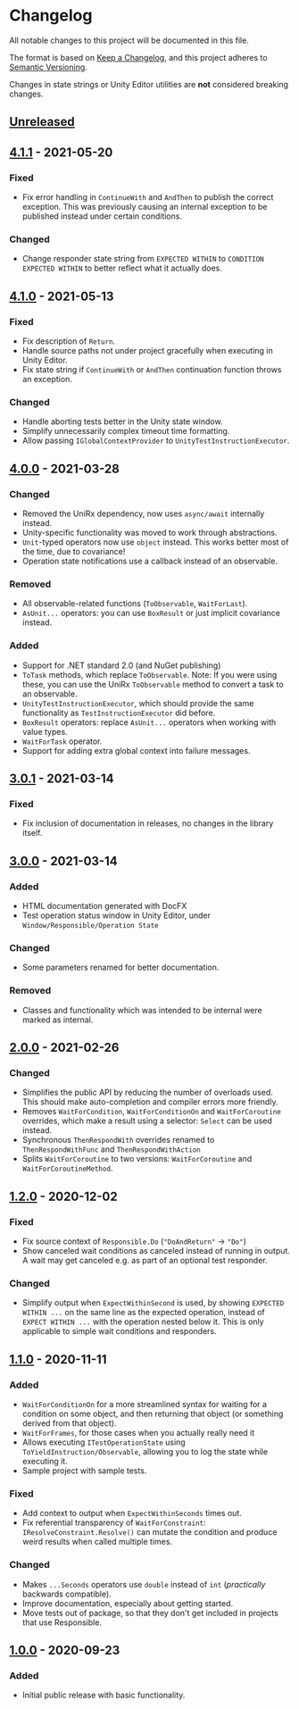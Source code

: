 # Changelog
All notable changes to this project will be documented in this file.

The format is based on [Keep a Changelog](https://keepachangelog.com/en/1.0.0/),
and this project adheres to [Semantic Versioning](https://semver.org/spec/v2.0.0.html).

Changes in state strings or Unity Editor utilities are **not** considered breaking changes.

## [Unreleased]

## [4.1.1] - 2021-05-20

### Fixed
- Fix error handling in `ContinueWith` and `AndThen` to publish the correct exception. This was previously causing an internal exception to be published instead under certain conditions.

### Changed
- Change responder state string from `EXPECTED WITHIN` to `CONDITION EXPECTED WITHIN` to better reflect what it actually does.

## [4.1.0] - 2021-05-13

### Fixed
- Fix description of `Return`.
- Handle source paths not under project gracefully when executing in Unity Editor.
- Fix state string if `ContinueWith` or `AndThen` continuation function throws an exception.

### Changed
- Handle aborting tests better in the Unity state window.
- Simplify unnecessarily complex timeout time formatting.
- Allow passing `IGlobalContextProvider` to `UnityTestInstructionExecutor`.

## [4.0.0] - 2021-03-28
### Changed
- Removed the UniRx dependency, now uses `async/await` internally instead.
- Unity-specific functionality was moved to work through abstractions.
- `Unit`-typed operators now use `object` instead. This works better most of the time, due to covariance!
- Operation state notifications use a callback instead of an observable.

### Removed
- All observable-related functions (`ToObservable`, `WaitForLast`).
- `AsUnit...` operators: you can use `BoxResult` or just implicit covariance instead.

### Added
- Support for .NET standard 2.0 (and NuGet publishing)
- `ToTask` methods, which replace `ToObservable`. Note: If you were using these, you can use the UniRx `ToObservable` method to convert a task to an observable.
- `UnityTestInstructionExecutor`, which should provide the same functionality as `TestInstructionExecutor` did before.
- `BoxResult` operators: replace `AsUnit...` operators when working with value types.
- `WaitForTask` operator.
- Support for adding extra global context into failure messages.

## [3.0.1] - 2021-03-14
### Fixed
- Fix inclusion of documentation in releases, no changes in the library itself.

## [3.0.0] - 2021-03-14
### Added
- HTML documentation generated with DocFX
- Test operation status window in Unity Editor, under `Window/Responsible/Operation State`

### Changed
- Some parameters renamed for better documentation.

### Removed
- Classes and functionality which was intended to be internal were marked as internal.

## [2.0.0] - 2021-02-26
### Changed
- Simplifies the public API by reducing the number of overloads used. This should make auto-completion and compiler errors more friendly.
- Removes `WaitForCondition`, `WaitForConditionOn` and `WaitForCoroutine` overrides, which make a result using a selector: `Select` can be used instead.
- Synchronous `ThenRespondWith` overrides renamed to `ThenRespondWithFunc` and `ThenRespondWithAction`
- Splits `WaitForCoroutine` to two versions: `WaitForCoroutine` and `WaitForCoroutineMethod`.

## [1.2.0] - 2020-12-02
### Fixed
- Fix source context of `Responsible.Do` (`"DoAndReturn"` -> `"Do"`)
- Show canceled wait conditions as canceled instead of running in output. A wait may get canceled e.g. as part of an optional test responder.

### Changed
- Simplify output when `ExpectWithinSecond` is used, by showing `EXPECTED WITHIN ...` on the same line as the expected operation, instead of `EXPECT WITHIN ...` with the operation nested below it. This is only applicable to simple wait conditions and responders.

## [1.1.0] - 2020-11-11
### Added
- `WaitForConditionOn` for a more streamlined syntax for waiting for a condition on some object, and then returning that object (or something derived from that object).
- `WaitForFrames`, for those cases when you actually really need it
- Allows executing `ITestOperationState` using `ToYieldInstruction/Observable`, allowing you to log the state while executing it.
- Sample project with sample tests.

### Fixed
- Add context to output when `ExpectWithinSeconds` times out.
- Fix referential transparency of `WaitForConstraint`: `IResolveConstraint.Resolve()` can mutate the condition and produce weird results when called multiple times.

### Changed
- Makes `...Seconds` operators use `double` instead of `int` (_practically_ backwards compatible).
- Improve documentation, especially about getting started.
- Move tests out of package, so that they don't get included in projects that use Responsible.

## [1.0.0] - 2020-09-23
### Added
- Initial public release with basic functionality.

[Unreleased]: https://github.com/sbergen/Responsible/compare/v4.1.1...HEAD
[4.1.1]: https://github.com/sbergen/Responsible/releases/tag/v4.1.1
[4.1.0]: https://github.com/sbergen/Responsible/releases/tag/v4.1.0
[4.0.0]: https://github.com/sbergen/Responsible/releases/tag/v4.0.0
[3.0.1]: https://github.com/sbergen/Responsible/releases/tag/v3.0.1
[3.0.0]: https://github.com/sbergen/Responsible/releases/tag/v3.0.0
[2.0.0]: https://github.com/sbergen/Responsible/releases/tag/v2.0.0
[1.2.0]: https://github.com/sbergen/Responsible/releases/tag/v1.2.0
[1.1.0]: https://github.com/sbergen/Responsible/releases/tag/v1.1.0
[1.0.0]: https://github.com/sbergen/Responsible/releases/tag/v1.0.0
